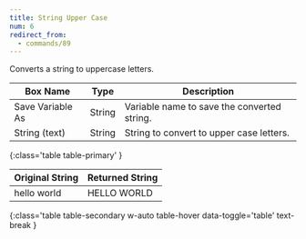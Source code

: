 ```yaml
---
title: String Upper Case
num: 6
redirect_from:
  - commands/89
---
```


Converts a string to uppercase letters.

| Box Name | Type | Description | 
|-------|--------|--------|
|Save Variable As|	String	|Variable name to save the converted string.
|String (text)| String | String to convert to upper case letters.
{:class='table table-primary' }

| Original String | Returned String| 
|-------|--------
|hello world|HELLO WORLD|
{:class='table table-secondary w-auto table-hover data-toggle='table' text-break }







